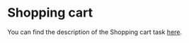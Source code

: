 # Shopping cart

You can find the description of the Shopping cart task [here](http://2011.fmi.ruby.bg/tasks/3).
